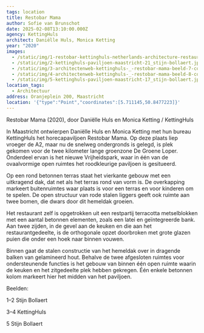 ```yaml
---
tags: location
title: Restobar Mama
author: Sofie van Brunschot
date: 2025-02-08T13:10:00.000Z
agency: KettingHuls
architect: Daniëlle Huls, Monica Ketting
year: "2020"
images:
  - /static/img/1-restobar-kettinghuls-netherlands-architecture-restaurant_dezeen_1704_scol_10.jpg
  - /static/img/2-kettinghuls-paviljoen-maastricht-21_stijn-bollaert.jpg
  - /static/img/3-architectenweb-kettinghuls-_-restobar-mama-beeld-7-copyright-kettinghuls.jpg
  - /static/img/4-architectenweb-kettinghuls-_-restobar-mama-beeld-8-copyright-kettinghuls.jpg
  - /static/img/5-kettinghuls-paviljoen-maastricht-17_stijn-bollaert.jpg
location_tags:
  - Architectuur
address: Oranjeplein 200, Maastricht⁣
location: '{"type":"Point","coordinates":[5.711145,50.8477223]}'
---
```

Restobar Mama (2020), door Daniëlle Huls en Monica Ketting / KettingHuls⁣

In Maastricht ontwierpen Daniëlle Huls en Monica Ketting met hun bureau KettingHuls het horecapaviljoen Restobar Mama. Op deze plaats liep vroeger de A2, maar nu de snelweg ondergronds is gelegd, is plek gekomen voor de twee kilometer lange groenzone De Groene Loper. Onderdeel ervan is het nieuwe Vrijheidspark, waar in één van de ovaalvormige open ruimtes het roodkleurige paviljoen is gesitueerd. ⁣

Op een rond betonnen terras staat het vierkante gebouw met een uitkragend dak, dat net als het terras rond van vorm is. De overkapping markeert buitenruimtes waar plaats is voor een terras en voor kinderen om te spelen. De open structuur van rode stalen liggers geeft ook ruimte aan twee bomen, die dwars door dit hemeldak groeien.⁣

Het restaurant zelf is opgetrokken uit een restpartij terracotta metselblokken met een aantal betonnen elementen, zoals een latei en geïntegreerde bank. Aan twee zijden, in de gevel aan de keuken en die aan het restaurantgedeelte, is de orthogonale opzet doorbroken met grote glazen puien die onder een hoek naar binnen vouwen. ⁣

Binnen gaat de stalen constructie van het hemeldak over in dragende balken van gelamineerd hout. Behalve de twee afgesloten ruimtes voor ondersteunende functies is het gebouw van binnen één open ruimte waarin de keuken en het zitgedeelte plek hebben gekregen. Één enkele betonnen kolom markeert hier het midden van het paviljoen.  ⁣

Beelden:⁣

1–2 Stijn Bollaert [](https://www.instagram.com/stijn_bollaert/)

[](https://www.instagram.com/stijn_bollaert/)3–4 KettingHuls[](https://www.instagram.com/kettinghuls/)

[](https://www.instagram.com/kettinghuls/)5 Stijn Bollaert[](https://www.instagram.com/stijn_bollaert/)
